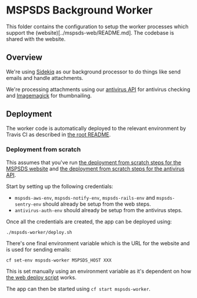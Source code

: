 # MSPSDS Background Worker

This folder contains the configuration to setup the worker processes which support the (website)[../mspsds-web/README.md].
The codebase is shared with the website.


## Overview

We're using [Sidekiq](https://github.com/mperham/sidekiq) as our background processor to do things like send emails and
handle attachments.

We're processing attachments using our [antivirus API](../antivirus) for antivirus checking and [Imagemagick](http://imagemagick.org) for thumbnailing.


## Deployment

The worker code is automatically deployed to the relevant environment by Travis CI as
described in [the root README](../README.md#deployment).


### Deployment from scratch

This assumes that you've run [the deployment from scratch steps for the MSPSDS website](../mspsds-web/README.md#deployment-from-scratch) and [the deployment from scratch steps for the antivirus API](../antivirus/README.md#deployment-from-scratch).

Start by setting up the following credentials:

* `mspsds-aws-env`, `mspsds-notify-env`, `mspsds-rails-env` and `mspsds-sentry-env` should already be setup from the web steps.
* `antivirus-auth-env` should already be setup from the antivirus steps.

Once all the credentials are created, the app can be deployed using:

    ./mspsds-worker/deploy.sh

There's one final environment variable which is the URL for the website and is used for sending emails:

    cf set-env mspsds-worker MSPSDS_HOST XXX

This is set manually using an environment variable as it's dependent on how [the web deploy script](../mspsds-web/deploy.sh) works.

The app can then be started using `cf start mspsds-worker`.
